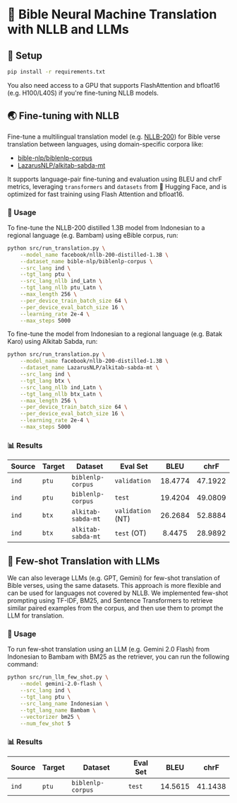 # 📖 Bible Neural Machine Translation with NLLB and LLMs

## 🔧 Setup

```sh
pip install -r requirements.txt
```

You also need access to a GPU that supports FlashAttention and bfloat16 (e.g. H100/L40S) if you're fine-tuning NLLB models.

## 🌏 Fine-tuning with NLLB

Fine-tune a multilingual translation model (e.g. [NLLB-200](huggingface.co/facebook/nllb-200-distilled-1.3b/)) for Bible verse translation between languages, using domain-specific corpora like:

- [bible-nlp/biblenlp-corpus](https://huggingface.co/datasets/bible-nlp/biblenlp-corpus)
- [LazarusNLP/alkitab-sabda-mt](https://huggingface.co/datasets/LazarusNLP/alkitab-sabda-mt)

It supports language-pair fine-tuning and evaluation using BLEU and chrF metrics, leveraging `transformers` and `datasets` from 🤗 Hugging Face, and is optimized for fast training using Flash Attention and bfloat16.

### 🚀 Usage

To fine-tune the NLLB-200 distilled 1.3B model from Indonesian to a regional language (e.g. Bambam) using eBible corpus, run:

```sh
python src/run_translation.py \
    --model_name facebook/nllb-200-distilled-1.3B \
    --dataset_name bible-nlp/biblenlp-corpus \
    --src_lang ind \
    --tgt_lang ptu \
    --src_lang_nllb ind_Latn \
    --tgt_lang_nllb ptu_Latn \
    --max_length 256 \
    --per_device_train_batch_size 64 \
    --per_device_eval_batch_size 16 \
    --learning_rate 2e-4 \
    --max_steps 5000
```

To fine-tune the model from Indonesian to a regional language (e.g. Batak Karo) using Alkitab Sabda, run:

```sh
python src/run_translation.py \
    --model_name facebook/nllb-200-distilled-1.3B \
    --dataset_name LazarusNLP/alkitab-sabda-mt \
    --src_lang ind \
    --tgt_lang btx \
    --src_lang_nllb ind_Latn \
    --tgt_lang_nllb btx_Latn \
    --max_length 256 \
    --per_device_train_batch_size 64 \
    --per_device_eval_batch_size 16 \
    --learning_rate 2e-4 \
    --max_steps 5000
```

### 📊 Results

| Source | Target | Dataset            | Eval Set          |  BLEU   |  chrF   |
| ------ | ------ | ------------------ | ----------------- | :-----: | :-----: |
| `ind`  | `ptu`  | `biblenlp-corpus`  | `validation`      | 18.4774 | 47.1922 |
| `ind`  | `ptu`  | `biblenlp-corpus`  | `test`            | 19.4204 | 49.0809 |
| `ind`  | `btx`  | `alkitab-sabda-mt` | `validation` (NT) | 26.2684 | 52.8884 |
| `ind`  | `btx`  | `alkitab-sabda-mt` | `test` (OT)       | 8.4475  | 28.9892 |

## 🦙 Few-shot Translation with LLMs

We can also leverage LLMs (e.g. GPT, Gemini) for few-shot translation of Bible verses, using the same datasets. This approach is more flexible and can be used for languages not covered by NLLB. We implemented few-shot prompting using TF-IDF, BM25, and Sentence Transformers to retrieve similar paired examples from the corpus, and then use them to prompt the LLM for translation.

### 🚀 Usage

To run few-shot translation using an LLM (e.g. Gemini 2.0 Flash) from Indonesian to Bambam with BM25 as the retriever, you can run the following command:

```sh
python src/run_llm_few_shot.py \
    --model gemini-2.0-flash \
    --src_lang ind \
    --tgt_lang ptu \
    --src_lang_name Indonesian \
    --tgt_lang_name Bambam \
    --vectorizer bm25 \
    --num_few_shot 5
```

### 📊 Results

| Source | Target | Dataset           | Eval Set |  BLEU   |  chrF   |
| ------ | ------ | ----------------- | -------- | :-----: | :-----: |
| `ind`  | `ptu`  | `biblenlp-corpus` | `test`   | 14.5615 | 41.1438 |